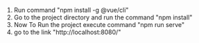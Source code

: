 1. Run command
	"npm install -g @vue/cli"
2. Go to the project directory and run the command
	"npm install"
3. Now To Run the project execute command
	"npm run serve"
4. go to the link "http://localhost:8080/"

